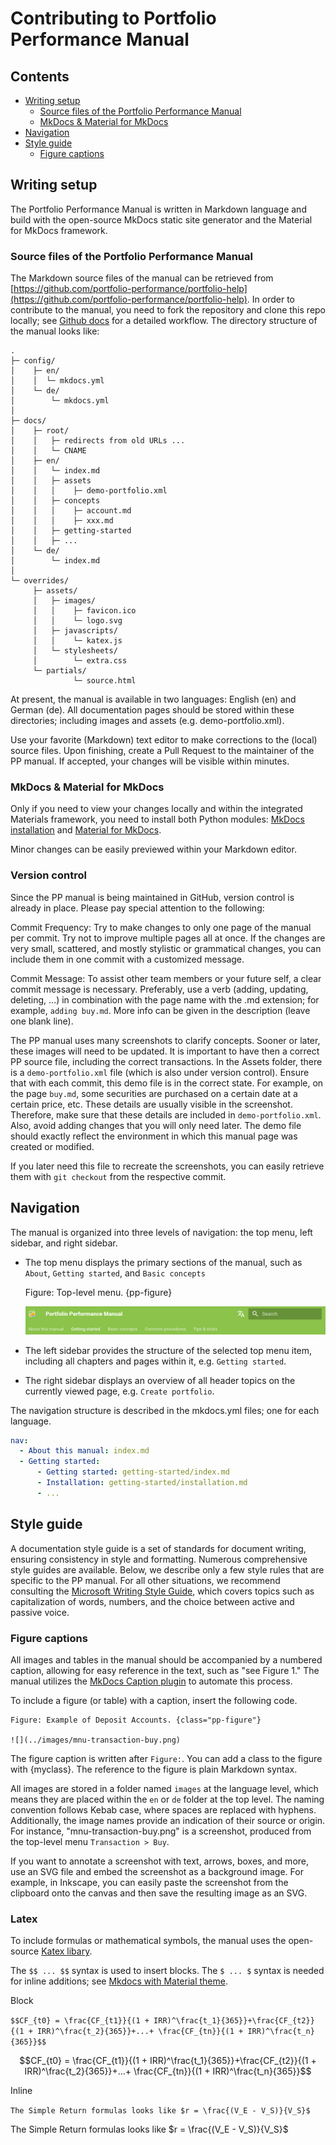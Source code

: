 # Contributing to Portfolio Performance Manual

## Contents


  - [Writing setup](#writing-setup)
    - [Source files of the Portfolio Performance Manual](#source-files-of-the-portfolio-performance-manual)
    - [MkDocs & Material for MkDocs](#mkdocs--material-for-mkdocs)
  - [Navigation](#navigation)
  - [Style guide](#style-guide)
    - [Figure captions](#figure-captions)

## Writing setup

The Portfolio Performance Manual is written in Markdown language and build with the open-source MkDocs static site generator and the Material for MkDocs framework.

### Source files of the Portfolio Performance Manual

The Markdown source files of the manual can be retrieved from [https://github.com/portfolio-performance/portfolio-help](https://github.com/portfolio-performance/portfolio-help). In order to contribute to the manual, you need to fork the repository and clone this repo locally; see [Github docs](https://docs.github.com/en/get-started/quickstart/contributing-to-projects) for a detailed workflow. The directory structure of the manual looks like:

```
.
├─ config/
│    ├─ en/
│    │  └─ mkdocs.yml
│    └─ de/
│        └─ mkdocs.yml
│
├─ docs/
│    ├─ root/
│    │   ├─ redirects from old URLs ...
│    │   └─ CNAME
│    ├─ en/
│    │   └─ index.md
│    │   ├─ assets
│    │   │    ├─ demo-portfolio.xml
│    │   ├─ concepts
│    │   │    ├─ account.md
│    │   │    ├─ xxx.md
│    │   ├─ getting-started
│    │   ├─ ...     
│    └─ de/
│        └─ index.md
│
└─ overrides/
     ├─ assets/
     │   ├─ images/
     │   │    ├─ favicon.ico
     │   │    └─ logo.svg
     │   ├─ javascripts/
     │   │    └─ katex.js
     │   └─ stylesheets/
     │        └─ extra.css
     └─ partials/
              └─ source.html

```

At present, the manual is available in two languages: English (en) and German (de). All documentation pages should be stored within these directories; including images and assets (e.g. demo-portfolio.xml).

Use your favorite (Markdown) text editor to make corrections to the (local) source files. Upon finishing, create a Pull Request to the maintainer of the PP manual. If accepted, your changes will be visible within minutes. 

### MkDocs & Material for MkDocs
Only if you need to view your changes locally and within the integrated Materials framework, you need to install both Python modules: [MkDocs installation](https://www.mkdocs.org/user-guide/installation/) and [Material for MkDocs](https://squidfunk.github.io/mkdocs-material/getting-started/).

Minor changes can be easily previewed within your Markdown editor.

### Version control
Since the PP manual is being maintained in GitHub, version control is already in place. Please pay special attention to the following:

Commit Frequency: Try to make changes to only one page of the manual per commit. Try not to improve multiple pages all at once. If the changes are very small, scattered, and mostly stylistic or grammatical changes, you can include them in one commit with a customized message.

Commit Message: To assist other team members or your future self, a clear commit message is necessary. Preferably, use a verb (adding, updating, deleting, ...) in combination with the page name with the .md extension; for example, `adding buy.md`. More info can be given in the description (leave one blank line).

The PP manual uses many screenshots to clarify concepts. Sooner or later, these images will need to be updated. It is important to have then a correct PP source file, including the correct transactions. In the Assets folder, there is a `demo-portfolio.xml` file (which is also under version control). Ensure that with each commit, this demo file is in the correct state. For example, on the page `buy.md`, some securities are purchased on a certain date at a certain price, etc. These details are usually visible in the screenshot. Therefore, make sure that these details are included in `demo-portfolio.xml`. Also, avoid adding changes that you will only need later. The demo file should exactly reflect the environment in which this manual page was created or modified.

If you later need this file to recreate the screenshots, you can easily retrieve them with `git checkout` from the respective commit.

## Navigation
The manual is organized into three levels of navigation: the top menu, left sidebar, and right sidebar.

- The top menu displays the primary sections of the manual, such as `About`, `Getting started`, and `Basic concepts` 

   Figure: Top-level menu. {pp-figure}

   ![](overrides/assets/images/top-level-menu.png)


- The left sidebar provides the structure of the selected top menu item, including all chapters and pages within it, e.g. `Getting started`.

- The right sidebar displays an overview of all header topics on the currently viewed page, e.g. `Create portfolio`.

The navigation structure is described in the mkdocs.yml files; one for each language.

```yaml
nav:
  - About this manual: index.md
  - Getting started:
      - Getting started: getting-started/index.md
      - Installation: getting-started/installation.md
      - ...
```

## Style guide

A documentation style guide is a set of standards for document writing, ensuring consistency in style and formatting. Numerous comprehensive style guides are available. Below, we describe only a few style rules that are specific to the PP manual. For all other situations, we recommend consulting the [Microsoft Writing Style Guide]((https://learn.microsoft.com/en-us/style-guide/welcome/)), which covers topics such as capitalization of words, numbers, and the choice between active and passive voice.

### Figure captions

All images and tables in the manual should be accompanied by a numbered caption, allowing for easy reference in the text, such as "see Figure 1." The manual utilizes the [MkDocs Caption plugin](https://pypi.org/project/mkdocs-caption/) to automate this process.

To include a figure (or table) with a caption, insert the following code.

```
Figure: Example of Deposit Accounts. {class="pp-figure"}

![](../images/mnu-transaction-buy.png)
```
The figure caption is written after `Figure:`. You can add a class to the figure with {myclass}. The reference to the figure is plain Markdown syntax.

All images are stored in a folder named `images` at the language level, which means they are placed within the `en` or `de` folder at the top level. The naming convention follows Kebab case, where spaces are replaced with hyphens. Additionally, the image names provide an indication of their source or origin. For instance, "mnu-transaction-buy.png" is a screenshot, produced from the top-level menu `Transaction > Buy`.

If you want to annotate a screenshot with text, arrows, boxes, and more, use an SVG file and embed the screenshot as a background image. For example, in Inkscape, you can easily paste the screenshot from the clipboard onto the canvas and then save the resulting image as an SVG.

### Latex

To include formulas or mathematical symbols, the manual uses the open-source [Katex libary](https://katex.org/).

The `$$ ... $$` syntax is used to insert blocks. The `$ ... $` syntax is needed for inline additions; see [Mkdocs with Material theme](https://squidfunk.github.io/mkdocs-material/reference/math/).


Block

`$$CF_{t0} = \frac{CF_{t1}}{(1 + IRR)^\frac{t_1}{365}}+\frac{CF_{t2}}{(1 + IRR)^\frac{t_2}{365}}+...+ \frac{CF_{tn}}{(1 + IRR)^\frac{t_n}{365}}$$`

$$CF_{t0} = \frac{CF_{t1}}{(1 + IRR)^\frac{t_1}{365}}+\frac{CF_{t2}}{(1 + IRR)^\frac{t_2}{365}}+...+ \frac{CF_{tn}}{(1 + IRR)^\frac{t_n}{365}}$$

Inline

`The Simple Return formulas looks like $r = \frac{(V_E - V_S)}{V_S}$`

The Simple Return formulas looks like $r = \frac{(V_E - V_S)}{V_S}$




